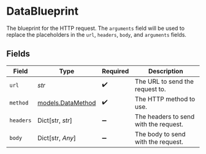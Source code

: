 # DataBlueprint

The blueprint for the HTTP request. The `arguments` field will be used to replace the placeholders in the `url`, `headers`, `body`, and `arguments` fields.


## Fields

| Field                                        | Type                                         | Required                                     | Description                                  |
| -------------------------------------------- | -------------------------------------------- | -------------------------------------------- | -------------------------------------------- |
| `url`                                        | *str*                                        | :heavy_check_mark:                           | The URL to send the request to.              |
| `method`                                     | [models.DataMethod](../models/datamethod.md) | :heavy_check_mark:                           | The HTTP method to use.                      |
| `headers`                                    | Dict[str, *str*]                             | :heavy_minus_sign:                           | The headers to send with the request.        |
| `body`                                       | Dict[str, *Any*]                             | :heavy_minus_sign:                           | The body to send with the request.           |